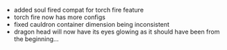 - added soul fired compat for torch fire feature
- torch fire now has more configs
- fixed cauldron container dimension being inconsistent
- dragon head will now have its eyes glowing as it should have been from the beginning...